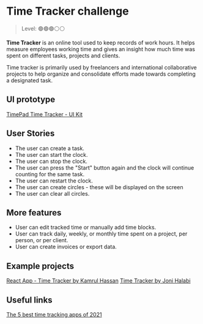 # Time Tracker challenge

> Level: 🟢🟢🟢⚪️⚪️

**Time Tracker** is an online tool used to keep records of work hours. It helps measure employees working time and gives an insight how much time was spent on different tasks, projects and clients.

Time tracker is primarily used by freelancers and international collaborative projects to help organize and consolidate efforts made towards completing a designated task.

## UI prototype

[TimePad Time Tracker - UI Kit](https://www.figma.com/file/YVeTFygXjn9tEoaF8PZmb7/TimePad-Time-Tracker---UI-Kit-(Community)?node-id=0%3A1)

## User Stories

- The user can create a task.
- The user can start the clock.
- The user can stop the clock.
- The user can press the "Start" button again and the clock will continue counting for the same task.
- The user can restart the clock.
- The user can create circles - these will be displayed on the screen
- The user can clear all circles.

## More features

- User can edit tracked time or manually add time blocks.
- User can track daily, weekly, or monthly time spent on a project, per person, or per client. 
- User can create invoices or export data. 

## Example projects

[React App - Time Tracker by Kamrul Hassan](https://codepen.io/kamrulhassan/pen/WXYWEg)
[Time Tracker by Joni Halabi](https://codepen.io/thatdevgirl/pen/wJBoJX)

## Useful links

[The 5 best time tracking apps of 2021](https://zapier.com/blog/best-time-tracking-apps/)
